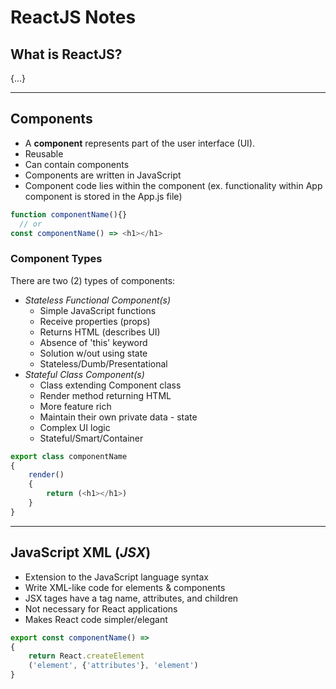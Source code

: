 # ReactJS Notes

## What is ReactJS?
{...}

---
## Components
- A **component** represents part of the user interface (UI).
- Reusable
- Can contain components
- Components are written in JavaScript
- Component code lies within the component (ex. functionality within App component is stored in the App.js file)
```js
function componentName(){}
  // or
const componentName() => <h1></h1>
```
### Component Types
There are two (2) types of components:
- *Stateless Functional Component(s)*
  - Simple JavaScript functions
  - Receive properties (props)
  - Returns HTML (describes UI)
  - Absence of 'this' keyword
  - Solution w/out using state
  - Stateless/Dumb/Presentational
- *Stateful Class Component(s)*
  - Class extending Component class
  - Render method returning HTML
  - More feature rich
  - Maintain their own private data - state
  - Complex UI logic
  - Stateful/Smart/Container
```js
export class componentName
{
    render()
    {
        return (<h1></h1>)
    }
}
```
---
## JavaScript XML (*JSX*)
- Extension to the JavaScript language syntax
- Write XML-like code for elements & components
- JSX tages have a tag name, attributes, and children
- Not necessary for React applications
- Makes React code simpler/elegant
```js 
export const componentName() =>
{
    return React.createElement
    ('element', {'attributes'}, 'element')
}
```